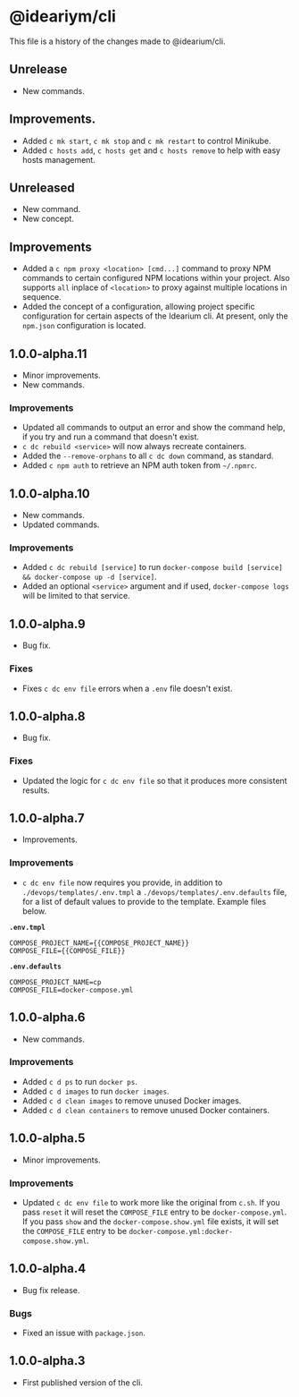 # @ideariym/cli

This file is a history of the changes made to @idearium/cli.

## Unrelease

- New commands.

## Improvements.

- Added `c mk start`, `c mk stop` and `c mk restart` to control Minikube.
- Added `c hosts add`, `c hosts get` and `c hosts remove` to help with easy hosts management.

## Unreleased

- New command.
- New concept.

## Improvements

- Added a `c npm proxy <location> [cmd...]` command to proxy NPM commands to certain configured NPM locations within your project. Also supports `all` inplace of `<location>` to proxy against multiple locations in sequence.
- Added the concept of a configuration, allowing project specific configuration for certain aspects of the Idearium cli. At present, only the `npm.json` configuration is located.

## 1.0.0-alpha.11

- Minor improvements.
- New commands.

### Improvements

- Updated all commands to output an error and show the command help, if you try and run a command that doesn't exist.
- `c dc rebuild <service>` will now always recreate containers.
- Added the `--remove-orphans` to all `c dc down` command, as standard.
- Added `c npm auth` to retrieve an NPM auth token from `~/.npmrc`.

## 1.0.0-alpha.10

- New commands.
- Updated commands.

### Improvements

- Added `c dc rebuild [service]` to run `docker-compose build [service] && docker-compose up -d [service]`.
- Added an optional `<service>` argument and if used, `docker-compose logs` will be limited to that service.

## 1.0.0-alpha.9

- Bug fix.

### Fixes

- Fixes `c dc env file` errors when a `.env` file doesn't exist.

## 1.0.0-alpha.8

- Bug fix.

### Fixes

- Updated the logic for `c dc env file` so that it produces more consistent results.

## 1.0.0-alpha.7

- Improvements.

### Improvements

- `c dc env file` now requires you provide, in addition to `./devops/templates/.env.tmpl` a `./devops/templates/.env.defaults` file, for a list of default values to provide to the template. Example files below.

**`.env.tmpl`**
```
COMPOSE_PROJECT_NAME={{COMPOSE_PROJECT_NAME}}
COMPOSE_FILE={{COMPOSE_FILE}}
```

**`.env.defaults`**
```
COMPOSE_PROJECT_NAME=cp
COMPOSE_FILE=docker-compose.yml
```

## 1.0.0-alpha.6

- New commands.

### Improvements

- Added `c d ps` to run `docker ps`.
- Added `c d images` to run `docker images`.
- Added `c d clean images` to remove unused Docker images.
- Added `c d clean containers` to remove unused Docker containers.

## 1.0.0-alpha.5

- Minor improvements.

### Improvements

- Updated `c dc env file` to work more like the original from `c.sh`. If you pass `reset` it will reset the `COMPOSE_FILE` entry to be `docker-compose.yml`. If you pass `show` and the `docker-compose.show.yml` file exists, it will set the `COMPOSE_FILE` entry to be `docker-compose.yml:docker-compose.show.yml`.

## 1.0.0-alpha.4

- Bug fix release.

### Bugs

- Fixed an issue with `package.json`.

## 1.0.0-alpha.3

- First published version of the cli.
